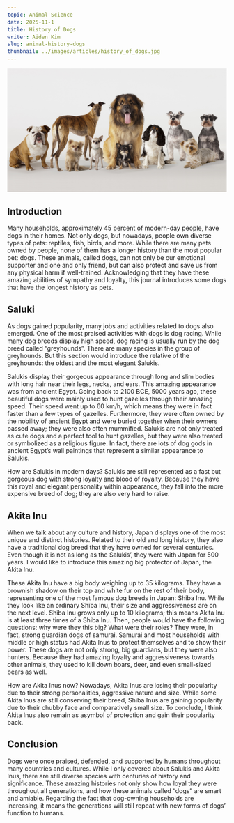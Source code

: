 ```yaml
---
topic: Animal Science
date: 2025-11-1
title: History of Dogs
writer: Aiden Kim
slug: animal-history-dogs
thumbnail: ../images/articles/history_of_dogs.jpg
---
```

![](../images/articles/history_of_dogs.jpg)
## Introduction
Many households, approximately 45 percent of modern-day people, have dogs in their homes. Not only dogs, but nowadays, people own diverse types of pets: reptiles, fish, birds, and more. While there are many pets owned by people, none of them has a longer history than the most popular pet: dogs. These animals, called dogs, can not only be our emotional supporter and one and only friend, but can also protect and save us from any physical harm if well-trained. Acknowledging that they have these amazing abilities of sympathy and loyalty, this journal introduces some dogs that have the longest history as pets.

## Saluki
As dogs gained popularity, many jobs and activities related to dogs also emerged. One of the most praised activities with dogs is dog racing. While many dog breeds display high speed, dog racing is usually run by the dog breed called “greyhounds”. There are many species in the group of greyhounds. But this section would introduce the relative of the greyhounds: the oldest and the most elegant Salukis. 

Salukis display their gorgeous appearance through long and slim bodies with long hair near their legs, necks, and ears. This amazing appearance was from ancient Egypt. Going back to 2100 BCE, 5000 years ago, these beautiful dogs were mainly used to hunt gazelles through their amazing speed. Their speed went up to 60 km/h, which means they were in fact faster than a few types of gazelles. Furthermore, they were often owned by the nobility of ancient Egypt and were buried together when their owners passed away; they were also often mummified. Salukis are not only treated as cute dogs and a perfect tool to hunt gazelles, but they were also treated or symbolized as a religious figure. In fact, there are lots of dog gods in ancient Egypt’s wall paintings that represent a similar appearance to Salukis. 

How are Salukis in modern days? Salukis are still represented as a fast but gorgeous dog with strong loyalty and blood of royalty. Because they have this royal and elegant personality within appearance, they fall into the more expensive breed of dog; they are also very hard to raise.

## Akita Inu
When we talk about any culture and history, Japan displays one of the most unique and distinct histories. Related to their old and long history, they also have a traditional dog breed that they have owned for several centuries. Even though it is not as long as the Salukis’, they were with Japan for 500 years. I would like to introduce this amazing big protector of Japan, the Akita Inu. 

These Akita Inu have a big body weighing up to 35 kilograms. They have a brownish shadow on their top and white fur on the rest of their body, representing one of the most famous dog breeds in Japan: Shiba Inu. While they look like an ordinary Shiba Inu, their size and aggressiveness are on the next level. Shiba Inu grows only up to 10 kilograms; this means Akita Inu is at least three times of a Shiba Inu. Then, people would have the following questions: why were they this big? What were their roles? They were, in fact, strong guardian dogs of samurai. Samurai and most households with middle or high status had Akita Inus to protect themselves and to show their power. These dogs are not only strong, big guardians, but they were also hunters. Because they had amazing loyalty and aggressiveness towards other animals, they used to kill down boars, deer, and even small-sized bears as well.

How are Akita Inus now? Nowadays, Akita Inus are losing their popularity due to their strong personalities, aggressive nature and size. While some Akita Inus are still conserving their breed, Shiba Inus are gaining popularity due to their chubby face and comparatively small size. To conclude, I think Akita Inus also remain as asymbol of protection and gain their popularity back.

## Conclusion
Dogs were once praised, defended, and supported by humans throughout many countries and cultures. While I only covered about Salukis and Akita Inus, there are still diverse species with centuries of history and significance. These amazing histories not only show how loyal they were throughout all generations, and how these animals called “dogs” are smart and amiable. Regarding the fact that dog-owning households are increasing, it means the generations will still repeat with new forms of dogs’ function to humans.
